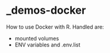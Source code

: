 # _demos-docker

How to use Docker with R. Handled are:
- mounted volumes
- ENV variables and .env.list

